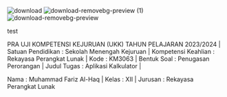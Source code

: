 ![download](https://github.com/Farizz19/Fariz-PraUKK/assets/114378228/0f522771-d24d-4063-9578-f6a0f479005d)
![download-removebg-preview (1)](https://github.com/Farizz19/Fariz-PraUKK/assets/114378228/29e92fa6-096b-41b7-b241-af230bff098c)
![download-removebg-preview](https://github.com/Farizz19/Fariz-PraUKK/assets/114378228/a8a53b7e-3f09-4169-a9de-37caaea2167b)

<span color="red">test</span>

PRA UJI KOMPETENSI KEJURUAN (UKK) TAHUN PELAJARAN 2023/2024 |
Satuan Pendidikan	: Sekolah Menengah Kejuruan |
Kompetensi Keahlian : Rekayasa Perangkat Lunak |
Kode 				: KM3063 |
Bentuk Soal 		: Penugasan Perorangan |
Judul Tugas 		: Aplikasi Kalkulator |

Nama 	: Muhammad Fariz Al-Haq |
Kelas 	: XII |
Jurusan : Rekayasa Perangkat Lunak
